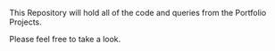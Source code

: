 This Repository will hold all of the code and queries from the Portfolio Projects.

Please feel free to take a look.
